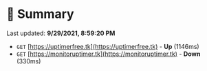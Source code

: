 # 📖 Summary
Last updated: **9/29/2021, 8:59:20 PM**

- `GET` [https://uptimerfree.tk](https://uptimerfree.tk) - **Up** (1146ms)
- `GET` [https://monitoruptimer.tk](https://monitoruptimer.tk) - **Down** (330ms)
